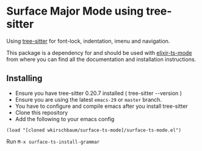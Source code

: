 # Surface Major Mode using tree-sitter

Using [tree-sitter](https://tree-sitter.github.io/tree-sitter/) for font-lock, indentation, imenu and navigation.

This package is a dependency for and should be used with
[elixir-ts-mode](https://github.com/wkirschbaum/elixir-ts-mode) from where
you can find all the documentation and installation instructions.

## Installing

- Ensure you have tree-sitter 0.20.7 installed ( tree-sitter --version )
- Ensure you are using the latest `emacs-29` or `master` branch.
- You have to configure and compile emacs after you install tree-sitter
- Clone this repository
- Add the following to your emacs config

```elisp
(load "[cloned wkirschbaum/surface-ts-mode]/surface-ts-mode.el")
```

Run `M-x surface-ts-install-grammar`

